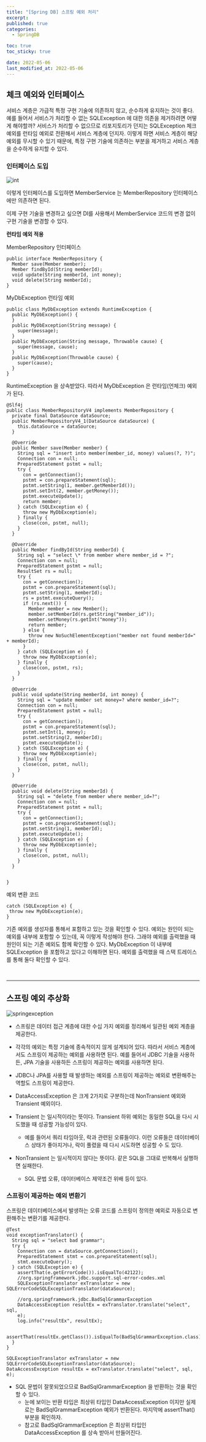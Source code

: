 ```yaml
---
title: "[Spring DB] 스프링 예외 처리"
excerpt:
published: true
categories:
  - SpringDB

toc: true
toc_sticky: true

date: 2022-05-06
last_modified_at: 2022-05-06
---
```


## 체크 예외와 인터페이스

서비스 계층은 가급적 특정 구현 기술에 의존하지 않고, 순수하게 유지하는 것이 좋다. 예를 들어서 서비스가 처리할 수 없는 SQLException 에 대한 의존을 제거하려면 어떻게 해야할까? 서비스가 처리할 수 없으므로 리포지토리가 던지는 SQLException 체크 예외를 런타임 예외로 전환해서 서비스 계층에 던지자.
이렇게 하면 서비스 계층이 해당 예외를 무시할 수 있기 때문에, 특정 구현 기술에 의존하는 부분을 제거하고 서비스 계층을 순수하게 유지할 수 있다.

### 인터페이스 도입

![int](../../images/int.PNG)

이렇게 인터페이스를 도입하면 MemberService 는 MemberRepository 인터페이스에만 의존하면 된다.

이제 구현 기술을 변경하고 싶으면 DI를 사용해서 MemberService 코드의 변경 없이 구현 기술을 변경할 수 있다.

**런타임 예외 적용**

MemberRepository 인터페이스

```
public interface MemberRepository {
  Member save(Member member);
  Member findById(String memberId);
  void update(String memberId, int money);
  void delete(String memberId);
}
```

MyDbException 런타임 예외

```
public class MyDbException extends RuntimeException {
  public MyDbException() {
  }
  public MyDbException(String message) {
    super(message);
  }
  public MyDbException(String message, Throwable cause) {
    super(message, cause);
  }
  public MyDbException(Throwable cause) {
    super(cause);
  }
}
```

RuntimeException 을 상속받았다. 따라서 MyDbException 은 런타임(언체크) 예외가 된다.

```
@Slf4j
public class MemberRepositoryV4 implements MemberRepository {
  private final DataSource dataSource;
  public MemberRepositoryV4_1(DataSource dataSource) {
    this.dataSource = dataSource;
  }

  @Override
  public Member save(Member member) {
    String sql = "insert into member(member_id, money) values(?, ?)";
    Connection con = null;
    PreparedStatement pstmt = null;
    try {
      con = getConnection();
      pstmt = con.prepareStatement(sql);
      pstmt.setString(1, member.getMemberId());
      pstmt.setInt(2, member.getMoney());
      pstmt.executeUpdate();
      return member;
    } catch (SQLException e) {
      throw new MyDbException(e);
    } finally {
      close(con, pstmt, null);
    }
  }

  @Override
  public Member findById(String memberId) {
    String sql = "select \* from member where member_id = ?";
    Connection con = null;
    PreparedStatement pstmt = null;
    ResultSet rs = null;
    try {
      con = getConnection();
      pstmt = con.prepareStatement(sql);
      pstmt.setString(1, memberId);
      rs = pstmt.executeQuery();
      if (rs.next()) {
        Member member = new Member();
        member.setMemberId(rs.getString("member_id"));
        member.setMoney(rs.getInt("money"));
        return member;
      } else {
        throw new NoSuchElementException("member not found memberId=" + memberId);
      }
    } catch (SQLException e) {
      throw new MyDbException(e);
    } finally {
      close(con, pstmt, rs);
    }
  }

  @Override
  public void update(String memberId, int money) {
    String sql = "update member set money=? where member_id=?";
    Connection con = null;
    PreparedStatement pstmt = null;
    try {
      con = getConnection();
      pstmt = con.prepareStatement(sql);
      pstmt.setInt(1, money);
      pstmt.setString(2, memberId);
      pstmt.executeUpdate();
    } catch (SQLException e) {
      throw new MyDbException(e);
    } finally {
      close(con, pstmt, null);
    }
  }

  @Override
  public void delete(String memberId) {
    String sql = "delete from member where member_id=?";
    Connection con = null;
    PreparedStatement pstmt = null;
    try {
      con = getConnection();
      pstmt = con.prepareStatement(sql);
      pstmt.setString(1, memberId);
      pstmt.executeUpdate();
    } catch (SQLException e) {
      throw new MyDbException(e);
    } finally {
      close(con, pstmt, null);
    }
  }


}
```

예외 변환 코드

```
catch (SQLException e) {
 throw new MyDbException(e);
}
```

기존 예외를 생성자를 통해서 포함하고 있는 것을 확인할 수 있다. 예외는 원인이 되는 예외를 내부에 포함할 수 있는데, 꼭 이렇게 작성해야 한다. 그래야 예외를 출력했을 때 원인이 되는 기존 예외도 함께 확인할 수 있다.
MyDbException 이 내부에 SQLException 을 포함하고 있다고 이해하면 된다. 예외를 출력했을 때 스택 트레이스를 통해 둘다 확인할 수 있다.

<br>
<hr>

## 스프링 예외 추상화

![springexception](../../images/springexception.PNG)

- 스프링은 데이터 접근 계층에 대한 수십 가지 예외를 정리해서 일관된 예외 계층을 제공한다.
- 각각의 예외는 특정 기술에 종속적이지 않게 설계되어 있다. 따라서 서비스 계층에서도 스프링이 제공하는 예외를 사용하면 된다. 예를 들어서 JDBC 기술을 사용하든, JPA 기술을 사용하든 스프링이 제공하는 예외를 사용하면 된다.
- JDBC나 JPA를 사용할 때 발생하는 예외를 스프링이 제공하는 예외로 변환해주는 역할도 스프링이 제공한다.

- DataAccessException 은 크게 2가지로 구분하는데 NonTransient 예외와 Transient 예외이다.
- Transient 는 일시적이라는 뜻이다. Transient 하위 예외는 동일한 SQL을 다시 시도했을 때 성공할 가능성이 있다.
  - 예를 들어서 쿼리 타임아웃, 락과 관련된 오류들이다. 이런 오류들은 데이터베이스 상태가 좋아지거나, 락이 풀렸을 때 다시 시도하면 성공할 수 도 있다.
- NonTransient 는 일시적이지 않다는 뜻이다. 같은 SQL을 그대로 반복해서 실행하면 실패한다.
  - SQL 문법 오류, 데이터베이스 제약조건 위배 등이 있다.

### 스프링이 제공하는 예외 변환기

스프링은 데이터베이스에서 발생하는 오류 코드를 스프링이 정의한 예외로 자동으로 변환해주는 변환기를 제공한다.

```
@Test
void exceptionTranslator() {
  String sql = "select bad grammar";
  try {
    Connection con = dataSource.getConnection();
    PreparedStatement stmt = con.prepareStatement(sql);
    stmt.executeQuery();
  } catch (SQLException e) {
    assertThat(e.getErrorCode()).isEqualTo(42122);
    //org.springframework.jdbc.support.sql-error-codes.xml
    SQLExceptionTranslator exTranslator = new SQLErrorCodeSQLExceptionTranslator(dataSource);

    //org.springframework.jdbc.BadSqlGrammarException
    DataAccessException resultEx = exTranslator.translate("select", sql,
    e);
    log.info("resultEx", resultEx);

    assertThat(resultEx.getClass()).isEqualTo(BadSqlGrammarException.class);
  }
}
```

```
SQLExceptionTranslator exTranslator = new SQLErrorCodeSQLExceptionTranslator(dataSource);
DataAccessException resultEx = exTranslator.translate("select", sql, e);
```

- SQL 문법이 잘못되었으므로 BadSqlGrammarException 을 반환하는 것을 확인할 수 있다.
  - 눈에 보이는 반환 타입은 최상위 타입인 DataAccessException 이지만 실제로는 BadSqlGrammarException 예외가 반환된다. 마지막에 assertThat() 부분을 확인하자.
  - 참고로 BadSqlGrammarException 은 최상위 타입인 DataAccessException 를 상속 받아서 만들어진다.

<script src="https://utteranc.es/client.js"
        repo="chojs23/comments"
        issue-term="pathname"
        theme="github-dark"
        crossorigin="anonymous"
        async>
</script>
